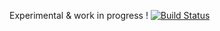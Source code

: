 Experimental & work in progress !
 [![Build Status](https://travis-ci.org/macpp/impl_inheritance.svg?branch=master)](https://travis-ci.org/macpp/impl_inheritance)